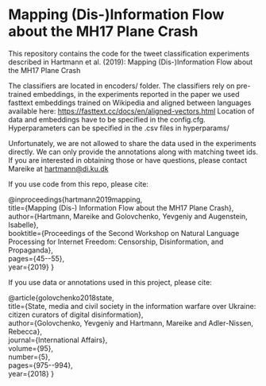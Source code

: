 # Mapping (Dis-)Information Flow about the MH17 Plane Crash

This repository contains the code for the tweet classification experiments described in Hartmann et al. (2019): Mapping (Dis-)Information Flow about the MH17 Plane Crash

The classifiers are located in encoders/ folder. The classifiers rely on pre-trained embeddings, in the experiments reported in the paper we used fasttext embeddings trained on Wikipedia and aligned between languages available here: https://fasttext.cc/docs/en/aligned-vectors.html 
Location of data and embeddings have to be specified in the config.cfg. Hyperparameters can be specified in the .csv files in hyperparams/

Unfortunately, we are not allowed to share the data used in the experiments directly. We can only provide the annotations along with matching tweet ids. If you are interested in obtaining those or have questions, please contact Mareike at hartmann@di.ku.dk

If you use code from this repo, please cite:

@inproceedings{hartmann2019mapping,\
  title={Mapping (Dis-) Information Flow about the MH17 Plane Crash},\
  author={Hartmann, Mareike and Golovchenko, Yevgeniy and Augenstein, Isabelle},\
  booktitle={Proceedings of the Second Workshop on Natural Language Processing for Internet Freedom: Censorship, Disinformation, and Propaganda},\
  pages={45--55},\
  year={2019}
}


If you use data or annotations used in this project, please cite:

@article{golovchenko2018state,\
  title={State, media and civil society in the information warfare over Ukraine: citizen curators of digital disinformation},\
  author={Golovchenko, Yevgeniy and Hartmann, Mareike and Adler-Nissen, Rebecca},\
  journal={International Affairs},\
  volume={95},\
  number={5},\
  pages={975--994},\
  year={2018}
}


